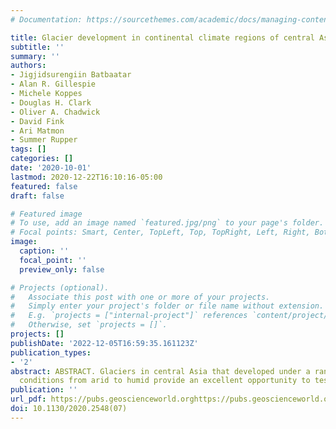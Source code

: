 ```yaml
---
# Documentation: https://sourcethemes.com/academic/docs/managing-content/

title: Glacier development in continental climate regions of central Asia
subtitle: ''
summary: ''
authors:
- Jigjidsurengiin Batbaatar
- Alan R. Gillespie
- Michele Koppes
- Douglas H. Clark
- Oliver A. Chadwick
- David Fink
- Ari Matmon
- Summer Rupper
tags: []
categories: []
date: '2020-10-01'
lastmod: 2020-12-22T16:10:16-05:00
featured: false
draft: false

# Featured image
# To use, add an image named `featured.jpg/png` to your page's folder.
# Focal points: Smart, Center, TopLeft, Top, TopRight, Left, Right, BottomLeft, Bottom, BottomRight.
image:
  caption: ''
  focal_point: ''
  preview_only: false

# Projects (optional).
#   Associate this post with one or more of your projects.
#   Simply enter your project's folder or file name without extension.
#   E.g. `projects = ["internal-project"]` references `content/project/deep-learning/index.md`.
#   Otherwise, set `projects = []`.
projects: []
publishDate: '2022-12-05T16:59:35.161123Z'
publication_types:
- '2'
abstract: ABSTRACT. Glaciers in central Asia that developed under a range of climatic
  conditions from arid to humid provide an excellent opportunity to test glacial respo
publication: ''
url_pdf: https://pubs.geoscienceworld.orghttps://pubs.geoscienceworld.org/books/book/2278/chapter/127641874/Glacier-development-in-continental-climate-regions
doi: 10.1130/2020.2548(07)
---
```

